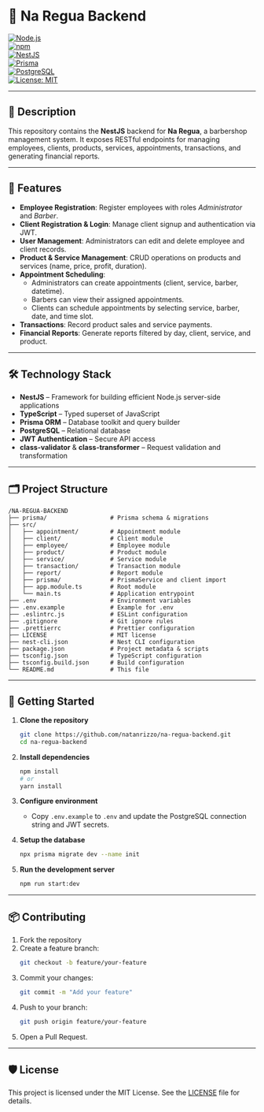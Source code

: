 # 💈 Na Regua Backend

[![Node.js](https://img.shields.io/badge/Node.js-16.x-green)](https://nodejs.org/)  
[![npm](https://img.shields.io/badge/npm-8.x-blue)](https://www.npmjs.com/)  
[![NestJS](https://img.shields.io/badge/NestJS-✓-E0234E)](https://nestjs.com)  
[![Prisma](https://img.shields.io/badge/Prisma-✓-blue)](https://www.prisma.io)  
[![PostgreSQL](https://img.shields.io/badge/PostgreSQL-✓-blue)](https://www.postgresql.org)  
[![License: MIT](https://img.shields.io/badge/License-MIT-yellow.svg)](LICENSE)

---

## 📝 Description

This repository contains the **NestJS** backend for **Na Regua**, a barbershop management system. It exposes RESTful endpoints for managing employees, clients, products, services, appointments, transactions, and generating financial reports.

---

## 🎯 Features

- **Employee Registration**: Register employees with roles _Administrator_ and _Barber_.  
- **Client Registration & Login**: Manage client signup and authentication via JWT.  
- **User Management**: Administrators can edit and delete employee and client records.  
- **Product & Service Management**: CRUD operations on products and services (name, price, profit, duration).  
- **Appointment Scheduling**:  
  - Administrators can create appointments (client, service, barber, datetime).  
  - Barbers can view their assigned appointments.  
  - Clients can schedule appointments by selecting service, barber, date, and time slot.  
- **Transactions**: Record product sales and service payments.  
- **Financial Reports**: Generate reports filtered by day, client, service, and product.

---

## 🛠️ Technology Stack

- **NestJS** – Framework for building efficient Node.js server-side applications  
- **TypeScript** – Typed superset of JavaScript  
- **Prisma ORM** – Database toolkit and query builder  
- **PostgreSQL** – Relational database  
- **JWT Authentication** – Secure API access  
- **class-validator** & **class-transformer** – Request validation and transformation  

---

## 🗂️ Project Structure

```
/NA-REGUA-BACKEND
├── prisma/                  # Prisma schema & migrations
├── src/
│   ├── appointment/         # Appointment module
│   ├── client/              # Client module
│   ├── employee/            # Employee module
│   ├── product/             # Product module
│   ├── service/             # Service module
│   ├── transaction/         # Transaction module
│   ├── report/              # Report module
│   ├── prisma/              # PrismaService and client import
│   ├── app.module.ts        # Root module
│   └── main.ts              # Application entrypoint
├── .env                     # Environment variables
├── .env.example             # Example for .env
├── .eslintrc.js             # ESLint configuration
├── .gitignore               # Git ignore rules
├── .prettierrc              # Prettier configuration
├── LICENSE                  # MIT license
├── nest-cli.json            # Nest CLI configuration
├── package.json             # Project metadata & scripts
├── tsconfig.json            # TypeScript configuration
├── tsconfig.build.json      # Build configuration
└── README.md                # This file
```

---

## 🚀 Getting Started

1. **Clone the repository**  
   ```bash
   git clone https://github.com/natanrizzo/na-regua-backend.git
   cd na-regua-backend
   ```

2. **Install dependencies**  
   ```bash
   npm install
   # or
   yarn install
   ```

3. **Configure environment**  
   - Copy `.env.example` to `.env` and update the PostgreSQL connection string and JWT secrets.

4. **Setup the database**  
   ```bash
   npx prisma migrate dev --name init
   ```

5. **Run the development server**  
   ```bash
   npm run start:dev
   ```

---

## 📦 Contributing

1. Fork the repository  
2. Create a feature branch:  
   ```bash
   git checkout -b feature/your-feature
   ```  
3. Commit your changes:  
   ```bash
   git commit -m "Add your feature"
   ```  
4. Push to your branch:  
   ```bash
   git push origin feature/your-feature
   ```  
5. Open a Pull Request.

---

## 🛡️ License

This project is licensed under the MIT License. See the [LICENSE](LICENSE) file for details.
